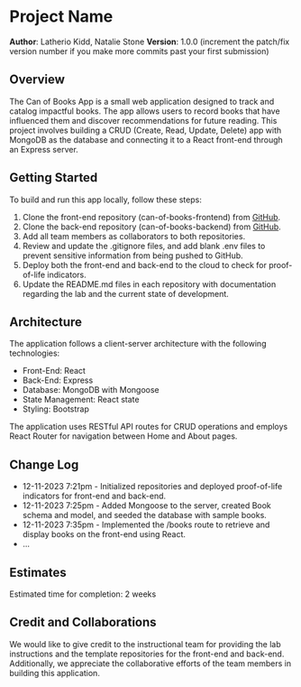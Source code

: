 # Project Name

**Author**: Latherio Kidd, Natalie Stone
**Version**: 1.0.0 (increment the patch/fix version number if you make more commits past your first submission)

## Overview

The Can of Books App is a small web application designed to track and catalog impactful books. The app allows users to record books that have influenced them and discover recommendations for future reading. This project involves building a CRUD (Create, Read, Update, Delete) app with MongoDB as the database and connecting it to a React front-end through an Express server.

## Getting Started

To build and run this app locally, follow these steps:

1. Clone the front-end repository (can-of-books-frontend) from [GitHub](https://github.com/AgateHunter/can-of-books-frontend.git).
2. Clone the back-end repository (can-of-books-backend) from [GitHub](https://github.com/LatherioK0818/can-of-books-backend.git).
3. Add all team members as collaborators to both repositories.
4. Review and update the .gitignore files, and add blank .env files to prevent sensitive information from being pushed to GitHub.
5. Deploy both the front-end and back-end to the cloud to check for proof-of-life indicators.
6. Update the README.md files in each repository with documentation regarding the lab and the current state of development.

## Architecture

The application follows a client-server architecture with the following technologies:

- Front-End: React
- Back-End: Express
- Database: MongoDB with Mongoose
- State Management: React state
- Styling: Bootstrap

The application uses RESTful API routes for CRUD operations and employs React Router for navigation between Home and About pages.

## Change Log

- 12-11-2023 7:21pm - Initialized repositories and deployed proof-of-life indicators for front-end and back-end.
- 12-11-2023 7:25pm - Added Mongoose to the server, created Book schema and model, and seeded the database with sample books.
- 12-11-2023 7:35pm - Implemented the /books route to retrieve and display books on the front-end using React.
- ...

## Estimates

Estimated time for completion: 2 weeks

## Credit and Collaborations
We would like to give credit to the instructional team for providing the lab instructions and the template repositories for the front-end and back-end. Additionally, we appreciate the collaborative efforts of the team members in building this application.
